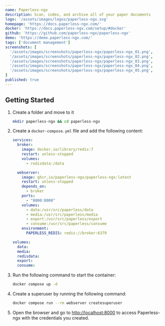 ```yaml
---
name: Paperless-ngx
description: Scan, index, and archive all of your paper documents
logo: '/assets/images/logos/paperless-ngx.svg'
homepage: 'https://docs.paperless-ngx.com/'
docker: 'https://docs.paperless-ngx.com/setup/#docker'
github: 'https://github.com/paperless-ngx/paperless-ngx'
demo: 'https://demo.paperless-ngx.com/'
tags: ['document management']
screenshots: [
  '/assets/images/screenshots/paperless-ngx/paperless-ngx_01.png',
  '/assets/images/screenshots/paperless-ngx/paperless-ngx_02.png',
  '/assets/images/screenshots/paperless-ngx/paperless-ngx_03.png',
  '/assets/images/screenshots/paperless-ngx/paperless-ngx_04.png',
  '/assets/images/screenshots/paperless-ngx/paperless-ngx_05.png',
]
published: true
---
```


## Getting Started

1. Create a folder and move to it
    ```bash
    mkdir paperless-ngx && cd paperless-ngx
    ```
2. Create a `docker-compose.yml` file and add the following content:
    ```yaml [docker-compose.yml]
    services:
      broker:
        image: docker.io/library/redis:7
        restart: unless-stopped
        volumes:
          - redisdata:/data

      webserver:
        image: ghcr.io/paperless-ngx/paperless-ngx:latest
        restart: unless-stopped
        depends_on:
          - broker
        ports:
          - "8000:8000"
        volumes:
          - data:/usr/src/paperless/data
          - media:/usr/src/paperless/media
          - export:/usr/src/paperless/export
          - consume:/usr/src/paperless/consume
        environment:
          PAPERLESS_REDIS: redis://broker:6379

    volumes:
      data:
      media:
      redisdata:
      export:
      consume:
    ```
3. Run the following command to start the container:
    ```bash
    docker compose up -d
    ```
4. Create a superuser by running the following command:
    ```bash
    docker compose run --rm webserver createsuperuser
    ```
5. Open the browser and go to [http://localhost:8000](http://localhost:8000) to access Paperless-ngx with the credentials you created.
